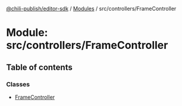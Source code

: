 [@chili-publish/editor-sdk](../README.md) / [Modules](../modules.md) / src/controllers/FrameController

# Module: src/controllers/FrameController

## Table of contents

### Classes

- [FrameController](../classes/controllers_FrameController.FrameController.md)
